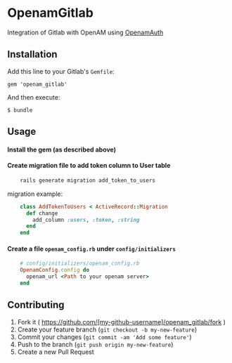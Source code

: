 # OpenamGitlab

Integration of Gitlab with OpenAM using [OpenamAuth](https://github.com/jnsolutions/openam_auth)

## Installation

Add this line to your Gitlab's `Gemfile`:

    gem 'openam_gitlab'

And then execute:

    $ bundle

## Usage

#### Install the gem (as described above)

#### Create migration file to add token column to User table

```ruby
    rails generate migration add_token_to_users
```
migration example:
```ruby
    class AddTokenToUsers < ActiveRecord::Migration
      def change
        add_column :users, :token, :string
      end
    end
```
#### Create a file `openam_config.rb` under `config/initializers`

```ruby
    # config/initializers/openam_config.rb
    OpenamConfig.config do
      openam_url <Path to your openam server>
    end
```


## Contributing

1. Fork it ( https://github.com/[my-github-username]/openam_gitlab/fork )
2. Create your feature branch (`git checkout -b my-new-feature`)
3. Commit your changes (`git commit -am 'Add some feature'`)
4. Push to the branch (`git push origin my-new-feature`)
5. Create a new Pull Request
